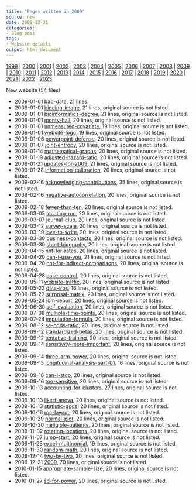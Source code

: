 ```yaml
---
title: "Pages written in 2009"
source: new
date: 2009-12-31
categories:
- Blog post
tags:
- Website details
output: html_document
---
```

 
[1999](http://new.pmean.com/1999/) | [2000](http://new.pmean.com/2000/) | [2001](http://new.pmean.com/2001/) | [2002](http://new.pmean.com/2002/) | [2003](http://new.pmean.com/2003/) | [2004](http://new.pmean.com/2004/) | [2005](http://new.pmean.com/2005/) | [2006](http://new.pmean.com/2006/) | [2007](http://new.pmean.com/2007/) | [2008](http://new.pmean.com/2008/) | [2009](http://new.pmean.com/2009/) | [2010](http://new.pmean.com/2010/) | [2011](http://new.pmean.com/2011/) | [2012](http://new.pmean.com/2012/) | [2013](http://new.pmean.com/2013/) | [2014](http://new.pmean.com/2014/) | [2015](http://new.pmean.com/2015/) | [2016](http://new.pmean.com/2016/) | [2017](http://new.pmean.com/2017/) | [2018](http://new.pmean.com/2018/) | [2019](http://new.pmean.com/2019/) | [2020](http://new.pmean.com/2020/) | [2021](http://new.pmean.com/2021/) | [2022](http://new.pmean.com/2022/) | [2023](http://new.pmean.com/2023/)
 
New website (54 files)
 
+ 2009-01-01 [bad-data](http://new.pmean.com/bad-data/),  21 lines.  
+ 2009-01-01 [binding-image](http://new.pmean.com/binding-image/),  21 lines, original source is not listed.  
+ 2009-01-01 [bioinformatics-degree](http://new.pmean.com/bioinformatics-degree/),  21 lines, original source is not listed.  
+ 2009-01-01 [monty-hall](http://new.pmean.com/monty-hall/),  20 lines, original source is not listed.  
+ 2009-01-01 [unmeasured-covariate](http://new.pmean.com/unmeasured-covariate/),  19 lines, original source is not listed.  
+ 2009-01-01 [website-logo](http://new.pmean.com/website-logo/),  19 lines, original source is not listed.  
+ 2009-01-06 [powerpoint-defense](http://new.pmean.com/powerpoint-defense/),  20 lines, original source is not listed.  
+ 2009-01-07 [joint-entropy](http://new.pmean.com/joint-entropy/),  20 lines, original source is not listed.  
+ 2009-01-14 [mathematical-graphs](http://new.pmean.com/mathematical-graphs/),  20 lines, original source is not listed.  
+ 2009-01-19 [adjusted-hazard-ratio](http://new.pmean.com/adjusted-hazard-ratio/),  20 lines, original source is not listed.  
+ 2009-01-21 [updates-for-2009](http://new.pmean.com/updates-for-2009/),  21 lines, original source is not listed.  
+ 2009-01-28 [information-calibration](http://new.pmean.com/information-calibration/),  20 lines, original source is not listed.  
+ 2009-02-16 [acknowledging-contributions](http://new.pmean.com/acknowledging-contributions/),  35 lines, original source is not listed.  
+ 2009-02-16 [negative-autocorrelation](http://new.pmean.com/negative-autocorrelation/),  20 lines, original source is not listed.  
+ 2009-02-18 [fewer-than-ten](http://new.pmean.com/fewer-than-ten/),  20 lines, original source is not listed.  
+ 2009-03-05 [locating-roc](http://new.pmean.com/locating-roc/),  20 lines, original source is not listed.  
+ 2009-03-07 [journal-club](http://new.pmean.com/journal-club/),  20 lines, original source is not listed.  
+ 2009-03-12 [survey-scale](http://new.pmean.com/survey-scale/),  20 lines, original source is not listed.  
+ 2009-03-19 [love-to-write](http://new.pmean.com/love-to-write/),  20 lines, original source is not listed.  
+ 2009-03-30 [business-contacts](http://new.pmean.com/business-contacts/),  20 lines, original source is not listed.  
+ 2009-03-30 [short-biography](http://new.pmean.com/short-biography/),  20 lines, original source is not listed.  
+ 2009-04-15 [nnt-for-rates](http://new.pmean.com/nnt-for-rates/),  20 lines, original source is not listed.  
+ 2009-04-20 [can-i-use-you](http://new.pmean.com/can-i-use-you/),  21 lines, original source is not listed.  
+ 2009-04-20 [nnt-for-indirect-comparisons](http://new.pmean.com/nnt-for-indirect-comparisons/),  20 lines, original source is not listed.  
+ 2009-04-28 [case-control](http://new.pmean.com/case-control/),  20 lines, original source is not listed.  
+ 2009-05-11 [website-traffic](http://new.pmean.com/website-traffic/),  20 lines, original source is not listed.  
+ 2009-05-22 [data-irbs](http://new.pmean.com/data-irbs/),  16 lines, original source is not listed.  
+ 2009-05-22 [surprisal-matrix](http://new.pmean.com/surprisal-matrix/),  20 lines, original source is not listed.  
+ 2009-05-24 [iom-report](http://new.pmean.com/iom-report/),  20 lines, original source is not listed.  
+ 2009-06-30 [self-evaluation](http://new.pmean.com/self-evaluation/),  20 lines, original source is not listed.  
+ 2009-07-08 [multiple-time-points](http://new.pmean.com/multiple-time-points/),  20 lines, original source is not listed.  
+ 2009-07-24 [imputation-formula](http://new.pmean.com/imputation-formula/),  20 lines, original source is not listed.  
+ 2009-08-12 [se-odds-ratio](http://new.pmean.com/se-odds-ratio/),  20 lines, original source is not listed.  
+ 2009-09-12 [standardized-betas](http://new.pmean.com/standardized-betas/),  20 lines, original source is not listed.  
+ 2009-09-12 [tentative-training](http://new.pmean.com/tentative-training/),  20 lines, original source is not listed.  
+ 2009-09-14 [sensitivity-more-important](http://new.pmean.com/sensitivity-more-important/),  20 lines, original source is not listed.  
+ 2009-09-14 [three-arm-power](http://new.pmean.com/three-arm-power/),  20 lines, original source is not listed.  
+ 2009-09-15 [longitudinal-analysis-part-01](http://new.pmean.com/longitudinal-analysis-part-01/),  16 lines, original source is not listed.  
+ 2009-09-16 [can-i-stop](http://new.pmean.com/can-i-stop/),  20 lines, original source is not listed.  
+ 2009-09-16 [too-sensitive](http://new.pmean.com/too-sensitive/),  20 lines, original source is not listed.  
+ 2009-10-13 [accounting-for-clusters](http://new.pmean.com/accounting-for-clusters/),  27 lines, original source is not listed.  
+ 2009-10-13 [likert-anova](http://new.pmean.com/likert-anova/),  20 lines, original source is not listed.  
+ 2009-10-13 [statistic-gods](http://new.pmean.com/statistic-gods/),  20 lines, original source is not listed.  
+ 2009-10-16 [roc-layout](http://new.pmean.com/roc-layout/),  20 lines, original source is not listed.  
+ 2009-10-29 [normal-plot](http://new.pmean.com/normal-plot/),  20 lines, original source is not listed.  
+ 2009-10-30 [ineligible-patients](http://new.pmean.com/ineligible-patients/),  20 lines, original source is not listed.  
+ 2009-11-02 [rotating-locations](http://new.pmean.com/rotating-locations/),  20 lines, original source is not listed.  
+ 2009-11-07 [jump-start](http://new.pmean.com/jump-start/),  20 lines, original source is not listed.  
+ 2009-11-23 [excel-multinomial](http://new.pmean.com/excel-multinomial/),  19 lines, original source is not listed.  
+ 2009-11-30 [random-math](http://new.pmean.com/random-math/),  20 lines, original source is not listed.  
+ 2009-12-14 [two-by-two](http://new.pmean.com/two-by-two/),  20 lines, original source is not listed.  
+ 2009-12-31 [2009](http://new.pmean.com/2009/),  70 lines, original source is not listed.  
+ 2010-01-15 [appropriate-sample-size](http://new.pmean.com/appropriate-sample-size/),  20 lines, original source is not listed.  
+ 2010-01-27 [sd-for-power](http://new.pmean.com/sd-for-power/),  20 lines, original source is not listed.
 
